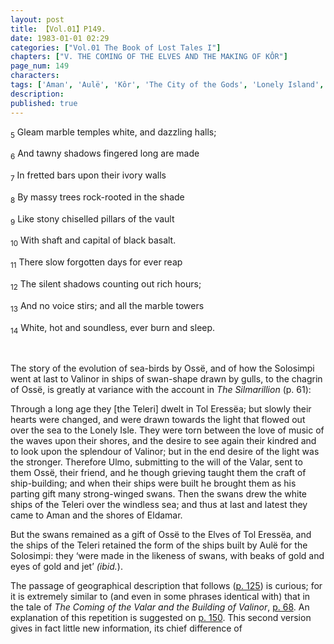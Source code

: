 ```yaml
---
layout: post
title: 【Vol.01】P149.
date: 1983-01-01 02:29
categories: ["Vol.01 The Book of Lost Tales I"]
chapters: ["V. THE COMING OF THE ELVES AND THE MAKING OF KÔR"]
page_num: 149
characters: 
tags: ['Aman', 'Aulë', 'Kôr', 'The City of the Gods', 'Lonely Island', 'Lonely Isle', 'Ossë']
description: 
published: true
---
```


<SUB>5</SUB> Gleam marble temples white, and dazzling halls;

<SUB>6</SUB> And tawny shadows fingered long are made

<SUB>7</SUB> In fretted bars upon their ivory walls

<SUB>8</SUB> By massy trees rock-rooted in the shade

<SUB>9</SUB> Like stony chiselled pillars of the vault

<SUB>10</SUB> With shaft and capital of black basalt.

<SUB>11</SUB> There slow forgotten days for ever reap

<SUB>12</SUB> The silent shadows counting out rich hours;

<SUB>13</SUB> And no voice stirs; and all the marble towers

<SUB>14</SUB> White, hot and soundless, ever burn and sleep.

<BR>

The story of the evolution of sea-birds by Ossë, and of how the Solosimpi went at last to Valinor in ships of swan-shape drawn by gulls, to the chagrin of Ossë, is greatly at variance with the account in <I>The Silmarillion</I> (p. 61):

Through a long age they [the Teleri] dwelt in Tol Eressëa; but slowly their hearts were changed, and were drawn towards the light that flowed out over the sea to the Lonely Isle. They were torn between the love of music of the waves upon their shores, and the desire to see again their kindred and to look upon the splendour of Valinor; but in the end desire of the light was the stronger. Therefore Ulmo, submitting to the will of the Valar, sent to them Ossë, their friend, and he though grieving taught them the craft of ship-building; and when their ships were built he brought them as his parting gift many strong-winged swans. Then the swans drew the white ships of the Teleri over the windless sea; and thus at last and latest they came to Aman and the shores of Eldamar.

But the swans remained as a gift of Ossë to the Elves of Tol Eressëa, and the ships of the Teleri retained the form of the ships built by Aulë for the Solosimpi: they ‘were made in the likeness of swans, with beaks of gold and eyes of gold and jet’ <I>(ibid.</I>).

The passage of geographical description that follows ([p. 125]({{site.baseurl}}/vol01-p125)) is curious; for it is extremely similar to (and even in some phrases identical with) that in the tale of <I>The Coming of the Valar and the Building of Valinor</I>, [p. 68]({{site.baseurl}}/vol01-p68). An explanation of this repetition is suggested on [p. 150]({{site.baseurl}}/vol01-p150). This second version gives in fact little new information, its chief difference of

